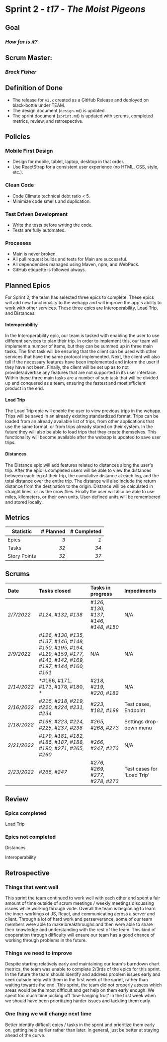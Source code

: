 # Sprint 2 - *t17* - *The Moist Pigeons*

## Goal
### *How far is it?*

## Scrum Master: 
### *Brock Fisher*

## Definition of Done

* The release for `v2.x` created as a GitHub Release and deployed on black-bottle under TEAM.
* The design document (`design.md`) is updated.
* The sprint document (`sprint.md`) is updated with scrums, completed metrics, review, and retrospective.

## Policies

### Mobile First Design
* Design for mobile, tablet, laptop, desktop in that order.
* Use ReactStrap for a consistent user experience (no HTML, CSS, style, etc.).

### Clean Code
* Code Climate technical debt ratio < 5.
* Minimize code smells and duplication.

### Test Driven Development
* Write the tests before writing the code.
* Tests are fully automated.

### Processes
* Main is never broken. 
* All pull request builds and tests for Main are successful.
* All dependencies managed using Maven, npm, and WebPack.
* GitHub etiquette is followed always.


## Planned Epics
For Sprint 2, the team has selected three epics to complete. These epics will add new functionality to the webapp and will improve the app's ability to work with other services. These three epics are Interoperability, Load Trip, and Distances. 

#### Interoperability

In the Interoperability epic, our team is tasked with enabling the user to use different services to plan their trip. In order to implement this, our team will implement a number of items, but they can be summed up in three main tasks. The first task will be ensuring that the client can be used with other services that have the same protocol implemented. Next, the client will also tell if the necessary features have been implemented and inform the user if they have not been. Finally, the client will be set up as to not provide/advertise any features that are not supported in its user interface. Within these three main tasks are a number of sub task that will be divided up and conquered as a team, ensuring the fastest and most efficient product in the end.

#### Load Trip

The Load Trip epic will enable the user to view previous trips in the webapp. Trips will be saved in an already existing standardized format. Trips can be loaded from an already available list of trips, from other applications that use the same format, or from trips already stored on their system. In the future they will also be able to load trips that they create themselves. This functionality will become available after the webapp is updated to save user trips. 

#### Distances

The Distance epic will add features related to distances along the user's trip. After the epic is completed users will be able to view the distances between each leg of their trip, the cumulative distance at each leg, and the total distance over the entire trip. The distance will also include the return distance from the destination to the origin. Distance will be calculated in straight lines, or as the crow flies. Finally the user will also be able to use miles, kilometers, or their own units. User-defined units will be remembered and stored locally. 

## Metrics

| Statistic | # Planned | # Completed |
| --- | ---: | ---: |
| Epics | *3* | *1* |
| Tasks |  *32*   | *34* | 
| Story Points |  *32*  | *37* | 


## Scrums

| Date | Tasks closed  | Tasks in progress | Impediments |
| :--- | :--- | :--- | :--- |
| *2/7/2022* | *#124, #132, #138* | *#126, #130, #137, #146, #148, #150* | N/A |
| *2/9/2022* | *#126, #130, #135, #137, #146, #148, #150, #195, #194, #129, #159, #177, #143, #142, #169, #197, #144, #160, #161* | N/A | N/A |
| *2/14/2022* | *#166, #171, #173, #178, #180, * | *#218, #219, #220, #182* | N/A |
| *2/16/2022* | *#216, #218, #219, #220, #224, #231, #234* | *#223, #182, #198* | Test cases, Endpoint | 
| *2/18/2022* | *#198, #223, #224, #225, #237, #238* | *#265, #268, #273* | Settings drop-down menu |
| *2/21/2022* | *#179, #181, #182, #186, #187, #188, #190, #271, #265, #260* | *#266, #247, #273* | N/A |
| *2/23/2022* | *#266, #247* | *#276, #269, #277, #278, #273* | Test cases for 'Load Trip' |


## Review

### Epics completed  

Load Trip

### Epics not completed 

Distances

Interoperability 

## Retrospective

### Things that went well

This sprint the team continued to work well with each other and spent a fair amount of time outside of 
scrum meetings / weekly meetings discussing issues while working through vode. Overall the team is 
beginning to learn the inner-workings of JS, React, and communicating across a server and client. 
Through a lot of hard work and perserverance, some of our team members were able to make breakthroughs
and then were able to share their knowledge and understanding with the rest of the team. This kind of
cooperation through difficulty will ensure our team has a good chance of working through problems
in the future. 


### Things we need to improve

Despite starting relatively early and maintaining our team's burndown chart metrics, the team was unable to 
complete 2/3rds of the epics for this sprint. In the future the team should identify and address problem 
issues early and seek outside help with them in the first week of the sprint, rather than waiting towards
the end. This sprint, the team did not properly assess which areas would be the most difficult and get
help on them early enough. We spent too much time picking off 'low-hanging fruit' in the first week
when we should have been prioritizing harder issues and tackling them early. 

### One thing we will change next time

Better identify difficult epics / tasks in the sprint and prioritize them early on, getting
help earlier rather than later. In general, just be better at staying ahead of the curve. 

